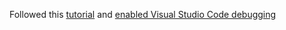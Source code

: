 Followed this [tutorial](https://electron.atom.io/docs/tutorial/quick-start/) and [enabled Visual Studio Code debugging](https://electron.atom.io/docs/tutorial/debugging-main-process-vscode/)

